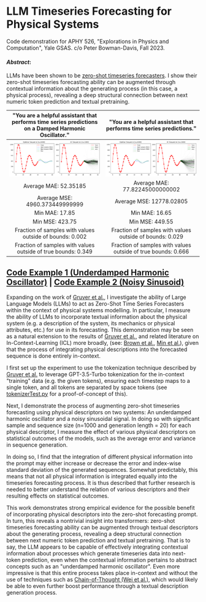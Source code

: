 # LLM Timeseries Forecasting for Physical Systems



Code demonstration for APHY 526, "Explorations in Physics and Computation", Yale GSAS. 
c/o Peter Bowman-Davis, Fall 2023.

#### *Abstract*: 
LLMs have been shown to be [zero-shot timeseries forecasters](https://arxiv.org/pdf/2310.07820.pdf). I show their zero-shot timeseries forecasting ability can be augmented through contextual information about the generating process (in this case, a physical process), revealing a deep structural connection between next numeric token prediction and textual pretraining.  

"You are a helpful assistant that performs time series predictions on a Damped Harmonic Oscillator."            |  "You are a helpful assistant that performs time series predictions."
:-------------------------:|:-------------------------:
![Fig1](https://github.com/P-H-B-D/526_research/blob/main/READMEfigures/Figure_1.png)  |  ![Fig2](https://github.com/P-H-B-D/526_research/blob/main/READMEfigures/Figure_2.png)
Average MAE:  52.35185  |  Average MAE:  77.82245000000002
Average MSE:  4960.373449999999 | Average MSE:  12778.02805
Min MAE:  17.85 | Min MAE:  16.65
Min MSE:  423.75 | Min MSE:  449.55
Fraction of samples with values outside of bounds:  0.002 | Fraction of samples with values outside of bounds:  0.029
Fraction of samples with values outside of true bounds:  0.349 | Fraction of samples with values outside of true bounds:  0.666


## [Code Example 1 (Underdamped Harmonic Oscillator)](https://github.com/P-H-B-D/526_research/blob/main/dampedHarmonic.ipynb) | [Code Example 2 (Noisy Sinusoid)](https://github.com/P-H-B-D/526_research/blob/main/sineWave.ipynb)

Expanding on the work of [Gruver et al.](https://arxiv.org/pdf/2310.07820.pdf), I investigate the ability of Large Language Models (LLMs) to act as Zero-Shot Time Series Forecasters within the context of physical systems modelling. In particular, I measure the ability of LLMs to incorporate textual information about the physical system (e.g. a description of the system, its mechanics or physical attributes, etc.) for use in its forecasting. This demonstration may be seen as a natural extension to the results of [Gruver et al.](https://arxiv.org/pdf/2310.07820.pdf), and related literature on In-Context-Learning (ICL) more broadly, (see: [Brown et al.](https://arxiv.org/pdf/2005.14165.pdf), [Min et al.](https://arxiv.org/pdf/2202.12837.pdf)), given that the process of integrating physical descriptions into the forecasted sequence is done entirely in-context.

I first set up the experiment to use the tokenization technique described by [Gruver et al.](https://arxiv.org/pdf/2310.07820.pdf) to leverage GPT-3.5-Turbo tokenization for the in-context "training" data (e.g. the given tokens), ensuring each timestep maps to a single token, and all tokens are separated by space tokens (see [tokenizerTest.py](https://github.com/P-H-B-D/526_research/blob/main/tokenizerDemo/tokenizerTest.py) for a proof-of-concept of this). 

Next, I demonstrate the process of augmenting zero-shot timeseries forecasting using physical descriptors on two systems: An underdamped harmonic oscillator and a noisy sinusoidal signal. In doing so with significant sample and sequence size (n=1000 and generation length = 20) for each physical descriptor, I measure the effect of various physical descriptors on statistical outcomes of the models, such as the average error and variance in sequence generation.

In doing so, I find that the integration of different physical information into the prompt may either increase or decrease the error and index-wise standard deviation of the generated sequences. Somewhat predictably, this means that not all physical information is integrated equally into the timeseries forecasting process. It is thus described that further research is needed to better understand the relation of various descriptors and their resulting effects on statistical outcomes.

This work demonstrates strong empirical evidence for the possible benefit of incorporating physical descriptors into the zero-shot forecasting prompt. In turn, this reveals a nontrivial insight into transformers: zero-shot timeseries forecasting ability can be augmented through textual descriptors about the generating process, revealing a deep structural connection between next numeric token prediction and textual pretraining. That is to say, the LLM appears to be capable of effectively integrating contextual information about processes which generate timeseries data into next-token prediction, even when the contextual information pertains to abstract concepts such as an "underdamped harmonic oscillator". Even more impressive is that this entire process takes place in-context and without the use of techniques such as [Chain-of-Thought (Wei et al.)](https://arxiv.org/abs/2201.11903), which would likely be able to even further boost performance through a textual description generation process. 
